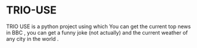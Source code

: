 # TRIO-USE
TRIO USE is a python project using which You can get the current top news in BBC , you can get a funny joke (not actually) and the current weather of any city in the world .
